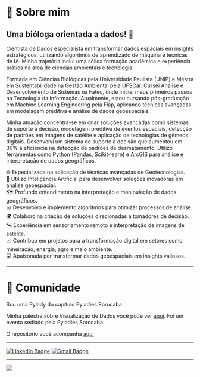 


# :speech_balloon: Sobre mim

## Uma bióloga orientada a dados! 🎲


<p>Cientista de Dados especialista em transformar dados espaciais em insights estratégicos, utilizando algoritmos de aprendizado de máquina e técnicas de IA. Minha trajetória inclui uma sólida formação acadêmica e experiência prática na área de ciências ambientais e tecnologia.</p>

<p>Formada em Ciências Biológicas pela Universidade Paulista (UNIP) e Mestra em Sustentabilidade na Gestão Ambiental pela UFSCar. Cursei Análise e Desenvolvimento de Sistemas na Fatec, onde iniciei meus primeiros passos na Tecnologia da Informação. Atualmente, estou cursando pós-graduação em Machine Learning Engineering pela Fiap, aplicando técnicas avançadas em modelagem preditiva e análise de dados geoespaciais.</p>

<p>Minha atuação concentra-se em criar soluções avançadas como sistemas de suporte à decisão, modelagem preditiva de eventos espaciais, detecção de padrões em imagens de satélite e aplicação de tecnologias de gêmeos digitais. Desenvolvi um sistema de suporte à decisão que aumentou em 30% a eficiência na detecção de padrões de desmatamento. Utilizo ferramentas como Python (Pandas, Scikit-learn) e ArcGIS para análise e interpretação de dados geográficos.</p>

🌐 Especializada na aplicação de técnicas avançadas de Geotecnologias.  
🤖 Utilizo Inteligência Artificial para desenvolver soluções inovadoras em análise geoespacial.  
🗺️ Profundo entendimento na interpretação e manipulação de dados geográficos.  
📊 Desenvolvo e implemento algoritmos para otimizar processos de análise.  
🌍 Colaboro na criação de soluções direcionadas a tomadores de decisão.  
🛰️ Experiência em sensoriamento remoto e interpretação de imagens de satélite.  
📈 Contribuo em projetos para a transformação digital em setores como mineiração, energia, agro e meio ambiente.  
💻 Apaixonada por transformar dados geoespaciais em insights valiosos.  

---

# :raising_hand:  Comunidade

Sou uma Pylady do capítulo Pyladies Sorocaba

Minha palestra sobre Visualização de Dados você pode ver [aqui](https://www.youtube.com/watch?v=RG6sSyjhO7U). Foi um evento sediado pela Pyladies Sorocaba

O repositório você acompanha [aqui](https://github.com/KyraPires/Visualizacao_Dados_Intro)

---

[![Linkedin Badge](https://img.shields.io/badge/-Valquiria-blue?style=flat-square&logo=Linkedin&logoColor=white&link=https://www.linkedin.com/in/valquiriapires01/)](https://www.linkedin.com/in/valquiriapires01/)
[![Gmail Badge](https://img.shields.io/badge/-pires.vro@gmail.com-c14438?style=flat-square&logo=Gmail&logoColor=white&link=mailto:pires.vro@gmail.com)](mailto:pires.vro@gmail.com)

---
![](https://komarev.com/ghpvc/?username=KyraPires&color=green)

